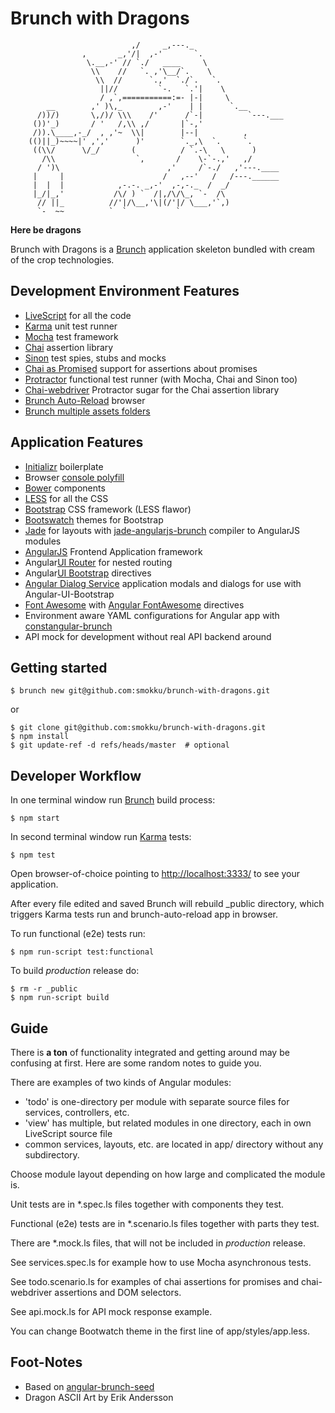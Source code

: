 # Brunch with Dragons

                               ,/     _,---._
                    ,       _,'/|  ,-'       `.
                     \.__,-' // `./   ____     \
                      \\    //   `. ,'\__/`.    \
                       \\  //      `.,'  `./`.   `.
                        ||//         `-.   `.'|    \
                        / ,`,===========:=- |-|     \
            __        ,' )\,_        ,-'    | |      `.__
          /))/)       \,/)/ \\\    /'      /`-|          `---.___
         ())'_)       / '   /,\\ ,/       |`-,'
         /)).\____,-_/  , ,'~  \\|        |--|          ,
        (()||_)~~~~|' ,','      )'        `._,\  `.     `.
         ((\\/      \/_/       (          / `.-\   \      )
           /\\                  `,       /    \-`-.,'   ,/
          / ')\                        ,'     /`-./   ,'---.____
         |     |                      /   ,--'   /   /---.______
         |  |  |            ,-.-. _,-'  ,-,-._  /  _/
         |_/|_,'           /\/ ) `  /|,/\/\_, `-  /\
          // ||_          //'|/\__,'\|(/'|/ \___,'`,)
          `-  ~~          `  `           `

**Here be dragons**

Brunch with Dragons is a [Brunch](http://brunch.io/) application skeleton bundled with cream of the crop technologies.

## Development Environment Features

- [LiveScript](http://livescript.net/) for all the code
- [Karma](http://karma-runner.github.io/0.12/index.html) unit test runner
- [Mocha](http://mochajs.org/) test framework
- [Chai](http://chaijs.com/) assertion library
- [Sinon](http://sinonjs.org/) test spies, stubs and mocks
- [Chai as Promised](https://github.com/domenic/chai-as-promised/) support for assertions about promises
- [Protractor](http://angular.github.io/protractor/) functional test runner (with Mocha, Chai and Sinon too)
- [Chai-webdriver](http://b3nj4m.github.io/chai-webdriver/) Protractor sugar for the Chai assertion library
- [Brunch Auto-Reload](https://github.com/brunch/auto-reload-brunch) browser
- [Brunch multiple assets folders](https://www.npmjs.org/package/assetsmanager-brunch)

## Application Features

- [Initializr](http://www.initializr.com/) boilerplate
- Browser [console polyfill](https://github.com/paulmillr/console-polyfill)
- [Bower](http://bower.io/) components
- [LESS](http://lesscss.org/) for all the CSS
- [Bootstrap](http://getbootstrap.com/) CSS framework (LESS flawor)
- [Bootswatch](http://bootswatch.com/) themes for Bootstrap
- [Jade](http://jade-lang.com/) for layouts
  with [jade-angularjs-brunch](https://github.com/GulinSS/jade-angularjs-brunch) compiler to AngularJS modules
- [AngularJS](https://angularjs.org/) Frontend Application framework
- Angular[UI Router](http://angular-ui.github.io/ui-router/) for nested routing
- Angular[UI Bootstrap](http://angular-ui.github.io/bootstrap/) directives
- [Angular Dialog Service](https://github.com/m-e-conroy/angular-dialog-service) application modals
  and dialogs for use with Angular-UI-Bootstrap
- [Font Awesome](https://github.com/FortAwesome/Font-Awesome)
  with [Angular FontAwesome](https://github.com/picardy/angular-fontawesome) directives
- Environment aware YAML configurations for Angular app
  with [constangular-brunch](https://github.com/tomtomgo/constangular-brunch)
- API mock for development without real API backend around


## Getting started

    $ brunch new git@github.com:smokku/brunch-with-dragons.git

or

    $ git clone git@github.com:smokku/brunch-with-dragons.git
    $ npm install
    $ git update-ref -d refs/heads/master  # optional


## Developer Workflow

In one terminal window run [Brunch](http://brunch.io/) build process:

    $ npm start

In second terminal window run [Karma](https://github.com/karma-runner) tests:

    $ npm test

Open browser-of-choice pointing to [http://localhost:3333/](http://localhost:3333/)
to see your application.

After every file edited and saved Brunch will rebuild \_public directory, which
triggers Karma tests run and brunch-auto-reload app in browser.

To run functional (e2e) tests run:

    $ npm run-script test:functional

To build _production_ release do:

    $ rm -r _public
    $ npm run-script build


## Guide

There is __a ton__ of functionality integrated and getting around may be confusing
at first. Here are some random notes to guide you.

There are examples of two kinds of Angular modules:
- 'todo' is one-directory per module with separate source files for services,
  controllers, etc.
- 'view' has multiple, but related modules in one directory, each in own
  LiveScript source file
- common services, layouts, etc. are located in app/ directory without
  any subdirectory.

Choose module layout depending on how large and complicated the module is.

Unit tests are in \*.spec.ls files together with components they test.

Functional (e2e) tests are in \*.scenario.ls files together with parts they test.

There are \*.mock.ls files, that will not be included in _production_ release.

See services.spec.ls for example how to use Mocha asynchronous tests.

See todo.scenario.ls for examples of chai assertions for promises
and chai-webdriver assertions and DOM selectors.

See api.mock.ls for API mock response example.

You can change Bootwatch theme in the first line of app/styles/app.less.


## Foot-Notes

- Based on [angular-brunch-seed](https://github.com/scotch/angular-brunch-seed)
- Dragon ASCII Art by Erik Andersson

